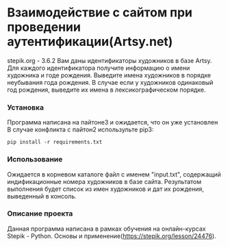 # Взаимодействие с сайтом при проведении аутентификации(Artsy.net)
stepik.org - 3.6.2 
Вам даны идентификаторы художников в базе Artsy.
Для каждого идентификатора получите информацию о имени художника и годе рождения.
Выведите имена художников в порядке неубывания года рождения. В случае если у художников одинаковый год рождения, выведите их имена в лексикографическом порядке.
### Установка
Программа написана на пайтоне3 и ожидается, что он уже установлен
В случае конфликта с пайтон2 использульте pip3:
```
pip install -r requirements.txt
```
### Использование
Ожидается в корневом каталоге файл с именем "input.txt", содержащий индификационные номера художников в базе сайта.
Результатом выполнения будет список из имен художников и дат их рождения, выведенный в консоль.

### Описание проекта
Данная программа написана в рамках обучения на онлайн-курсах Stepik - Python. Основы и применение(https://stepik.org/lesson/24476).


